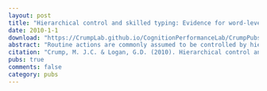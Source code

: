 ```yaml
---
layout: post
title: "Hierarchical control and skilled typing: Evidence for word-level control over the execution of individual keystrokes."
date: 2010-1-1
download: "https://CrumpLab.github.io/CognitionPerformanceLab/CrumpPubs/Crump and Logan - 2010.pdf"
abstract: "Routine actions are commonly assumed to be controlled by hierarchically organized processes and representations. In the domain of typing theories, word-level information is assumed to activate the constituent keystrokes required to type each letter in a word. We tested this assumption directly using a novel single-letter probe technique. Subjects were primed with a visual or auditory word or a visually presented random consonant string and then probed to type a single letter from the prime or another randomly selected letter. Relative to randomly selected letters, probe responses were speeded for first, middle, and last letters contained in visual and auditory word primes but not for middle and last letters contained in random consonant primes. This suggests that word-level information causes parallel activation of constituent keystrokes, consistent with hierarchical processing. The role of hierarchical processing in typing and routine action is discussed."
citation: "Crump, M. J.C. & Logan, G.D. (2010). Hierarchical control and skilled typing: Evidence for word level control over the execution of individual keystrokes. Journal of Experimental Psychology: Learning, Memory, & Cognition, 36, 1369-1380."
pubs: true
comments: false
category: pubs
---
```

